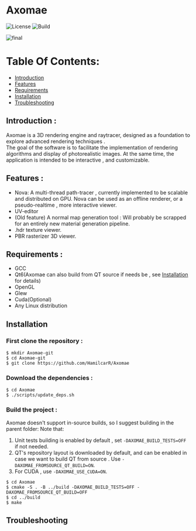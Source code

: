 # Axomae
![License](https://img.shields.io/badge/License-Apache%202.0-blue.svg) 
![Build](https://github.com/HamilcarR/Axomae/actions/workflows/cmake-single-platform.yml/badge.svg)


![final](Documentation/Screenshots/final.jpeg)

# Table Of Contents:
* [Introduction](#Introduction)
* [Features](#Features)
* [Requirements](#Requirements)
* [Installation](#Installation)
* [Troubleshooting](#Troubleshooting)

## Introduction :
Axomae is a 3D rendering engine and raytracer, designed as a foundation to explore advanced rendering techniques .    
The goal of the software is to facilitate the implementation of rendering algorithms and display of photorealistic images. 
At the same time, the application is intended to be interactive , and customizable. 

## Features :
* Nova: A multi-thread path-tracer , currently implemented to be scalable and distributed on GPU. Nova can be used as an offline renderer, or a pseudo-realtime , more interactive viewer. 
* UV-editor
* (Old feature) A normal map generation tool : Will probably be scrapped for an entirely new material generation pipeline. 
* .hdr texture viewer.
* PBR rasterizer 3D viewer. 

## Requirements :
* GCC 
* Qt6(Axomae can also build from QT source if needs be , see [Installation](#Installation) for details)
* OpenGL
* Glew
* Cuda(Optional)
* Any Linux distribution

## Installation

### First clone the repository : 

```
$ mkdir Axomae-git
$ cd Axomae-git
$ git clone https://github.com/HamilcarR/Axomae

```

### Download the dependencies : 

```
$ cd Axomae
$ ./scripts/update_deps.sh

```

### Build the project : 

Axomae doesn't support in-source builds, so I suggest building in the parent folder: 
Note that: 

1) Unit tests building is enabled by default , set ```-DAXOMAE_BUILD_TESTS=OFF``` if not needed. 
2) QT's repository layout is downloaded by default, and can be enabled in case we want to build QT from source . Use ```-DAXOMAE_FROMSOURCE_QT_BUILD=ON```.
3) For CUDA , use ```-DAXOMAE_USE_CUDA=ON```.
```
$ cd Axomae
$ cmake -S . -B ../build -DAXOMAE_BUILD_TESTS=OFF -DAXOMAE_FROMSOURCE_QT_BUILD=OFF
$ cd ../build
$ make
```

## Troubleshooting